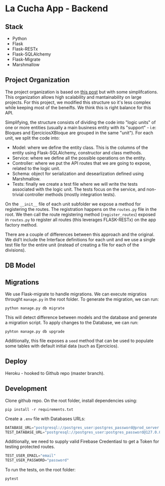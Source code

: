# La Cucha App - Backend

## Stack

- Python
- Flask
- Flask-RESTx
- Flask-SQLAlchemy
- Flask-Migrate
- Marshmallow

## Project Organization

The project organization is based on [this post](http://alanpryorjr.com/2019-05-20-flask-api-example/) but with some simplifcations. This organization allows high scalability and mantainability on large projects. For this project, we modified this structure so it's less complex while keeping most of the beneifts. We think this is right balance for this API.

Simplifying, the structure consists of dividing the code into "logic units" of one or more entities (usually a main business entity with its "support" - i.e: Bloques and EjerciciosXBloque are grouped in the same "unit"). For each unit, we split the code into:

- Model: where we define the entity class. This is the columns of the entity using Flask-SQLAlchemy, constructor and class methods.
- Service: where we define all the possible operations on the entity.
- Controller: where we put the API routes that we are going to expose, related to the logic unit.
- Schema: object for serialization and desearlization defined using Marshmallow.
- Tests: finally we create a test file where we will write the tests associated with the logic unit. The tests focus on the service, and non-trivial controller methods (mostly integration tests).

On the `__init__` file of each unit subfolder we expose a method for registering the routes. The registration happens on the `routes.py` file in the root. We then call the route registering method (`register_routes`) exposed in `routes.py` to register all routes (this leverages FLASK-RESTx) on the app factory method.

There are a couple of differences between this approach and the original. We did't include the Interface definitions for each unit and we use a single test file for the entire unit (instead of creating a file for each of the divisions).

## DB Model

## Migrations

We use Flask-migrate to handle migrations. We can execute migratios throught `manage.py` in the root folder. To generate the migration, we can run:

`python manage.py db migrate`

This will detect difference between models and the database and generate a migration script. To apply changes to the Database, we can run:

`pyhton manage.py db upgrade`

Additionally, this file exposes a `seed` method that can be used to populate some tables with default initial data (such as Ejercicios).

## Deploy

Heroku - hooked to Github repo (master branch).

## Development

Clone github repo. On the root folder, install dependencies using:

```
pip install -r requirements.txt
```

Create a `.env` file with Databases URLs:

```python
DATABASE_URL="postgresql://postgres_user:postgres_password@prod_server:5432/lacucha"
TEST_DATABASE_URL="postgresql://postgres_user:postgres_password@127.0.0.1:5432/lacucha_tests"
```

Additionally, we need to supply valid Firebase Credentiasl to get a Token for testing protected routes.

```python
TEST_USER_EMAIL="email"
TEST_USER_PASSWORD="password"
```

To run the tests, on the root folder:

```
pytest
```
